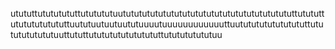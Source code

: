 utututtutututututtututututuututututututututututututututututututututututtutututtutututututututtuututuutuutuututuuuutuuuuuuuuuuuuttuutututututututututtutututututututuuttututtutututututututututtututututututuu
